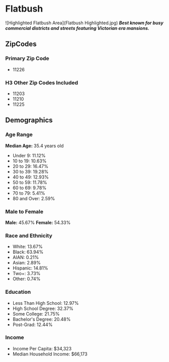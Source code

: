 # Flatbush
![Highlighted Flatbush Area](Flatbush Highlighted.jpg)
***Best known for busy commercial districts and streets featuring Victorian era mansions.*** 
## ZipCodes
### Primary Zip Code
- 11226
### H3 Other Zip Codes Included
- 11203
- 11210
- 11225
## Demographics
### Age Range
**Median Age:** 35.4 years old
- Under 9: 11.12%
- 10 to 19: 10.63%
- 20 to 29: 16.47%
- 30 to 39: 19.28%
- 40 to 49: 12.93%
- 50 to 59: 11.78%
- 60 to 69: 9.78%
- 70 to 79: 5.41%
- 80 and Over: 2.59%
### Male to Female
**Male:** 45.67%
**Female:** 54.33%
### Race and Ethnicity
- White: 13.67%
- Black: 63.94%
- AIAN: 0.21%
- Asian: 2.89%
- Hispanic: 14.81%
- Two+: 3.73%
- Other: 0.74%
### Education
- Less Than High School: 12.97%
- High School Degree: 32.37%
- Some College: 21.75%
- Bachelor's Degree: 20.48%
- Post-Grad: 12.44%
### Income
- Income Per Capita: $34,323
- Median Household Income: $66,173

